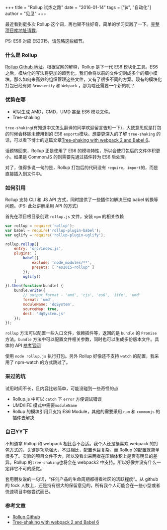 +++
title = "Rollup 试炼之路"
date = "2016-01-14"
tags = ["js", "自动化"]
author = "见见"
+++

最近看到挺多次 Rollup 这个词，再也架不住好奇，简单的学习实践了一下。[完整项目库地址请戳](https://github.com/jyu213/rollup-demo)。

PS: ES6 对应 ES2015，请忽略这些细节。

### 什么是 Rollup
[Rollup Github 地址](https://github.com/rollup/rollup)。根据官网的解释，Rollup 是下一代 ES6 模块化工具。ES6 之后，模块化的写法将更加的趋势化，我们会将以前的文件切割成多个的细小模块。那么如何来高效的组织管理这些文件，又有了很多不同的方案。现有的模块化打包已经有如
`Browserify` 和 `Webpack` ，那为啥还需要一个新的呢？

### 优势在哪
* 可以生成 AMD，CMD，UMD 甚至 ES6 模块文件。
* Tree-shaking

`tree-shaking`(有知道中文怎么翻译的同学欢迎留言告知一下)，大致意思就是打包的时候会移除未使用到的 ES6 `exports`模块。想要更深入的了解 `tree-shaking` 的话，可以看下博士的这篇文章[Tree-shaking with webpack 2 and Babel 6](http://www.2ality.com/2015/12/webpack-tree-shaking.html)。

话题转回来，Rollup 正是使用了 ES6 的模块特性，所以会使打包后的文件体积更小。如果是 CommonJS 的则需要先通过插件转为 ES6 后处理。

对了，值得多说一句的是，Rollup 打包后的代码没有 `require`，`import`的，而是直接插入到文件中。

### 如何引用
Rollup 支持 CLI 和 JS API 方式，同时提供了一些插件如解决压缩 babel 转换等问题。(PS: 此处讲解采用 API 的方式)

首先在项目根目录创建 `rollup.js` 文件，安装 `npm` 的相关依赖

```javascript
var rollup = require('rollup');
var babel = require('rollup-plugin-babel');
var uglify = require('rollup-plugin-uglify');

rollup.rollup({
    entry: 'src/index.js',
    plugins: [
        babel({
            exclude: 'node_modules/**',
            presets: [ "es2015-rollup" ]
        }),
        uglify()
    ]
}).then(function(bundle) {
    bundle.write({
        // output format - 'amd', 'cjs', 'es6', 'iife', 'umd'
        format: 'umd',
        moduleName: 'dqSystem',
        sourceMap: true,
        dest: 'dqSystem.js'
    });
});
```

`rollup` 方法可以配置一些入口文件，依赖插件等，返回的是 `bundle` 的 `Promise` 方法。`bundle` 方法中可以配置文件相关参数，同时也可以生成多份版本文件。具体的 API [参考官网](https://github.com/rollup/rollup/wiki/JavaScript-API)

使用 `node rollup.js` 执行打包。另外 Rollup 好像还不支持 `watch` 的配置，我采用了 npm-watch 的方式跳过了。

### 采过的坑
试用时间不长，且内容比较简单，可能没碰到一些奇怪的点

* Rollup.js 中可以 `catch` 下 `error` 方便调试错误
* UMD/IIFE 模式中需要`moduleName`
* Rollup 的模块引用只支持 ES6 Module，其他的需要采用 `npm` 和 `commonjs` 的插件去解决

### 自己YY下
不知道拿 Rollup 和 webpack 相比合不合适。我个人还是挺喜欢 webpack 的打包方式的，关键是功能强大，不过相比，配置也巨复杂。而 Rollup 的配置就简单很多了。实验的项目文件不大，所以没看出来两者在压缩体积上是否有明显的差异。Rollup 的`tree-shaking`也将会在 webpack2 中支持。所以好像并没有什么一定非它不可的感觉。

套用朋友说的一句话，“任何产品的生命周期都得看社区的活跃程度”。从 github 的 fock 人数上，还是持有很大的保留意见的，所有我个人可能会在一些小型或者快速项目中做尝试而已。

### 参考文章
* [Rollup Github](https://github.com/rollup/rollup)
* [Tree-shaking with webpack 2 and Babel 6](http://www.2ality.com/2015/12/webpack-tree-shaking.html)